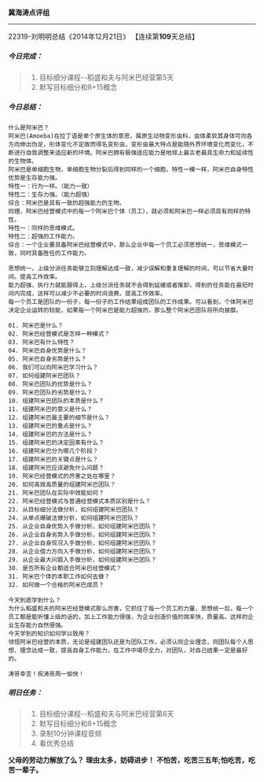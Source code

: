 **冀海涛点评组**

------

22319-刘明明总结《2014年12月21日》
【连续第**109**天总结】

##### __今日完成：__
>1. 目标细分课程--稻盛和夫与阿米巴经营第5天
>2. 默写目标细分和8+15概念

##### __今日总结：__
	
	什么是阿米巴？
	阿米巴(Amoeba)在拉丁语是单个原生体的意思，属原生动物变形虫科，虫体柔软其身体可向各方向伸出伪足，形体变化不定故而得名变形虫，变形虫最大特点是能随外界环境变化而变化，不断进行自我调整来适应新的环境。阿米巴拥有极强适应能力是地球上最古老最具生命力和延续性的生物体。
	阿米巴是单细胞生物，单细胞生物分裂后得到同样的一个细胞，特性一模一样，阿米巴自身特性优势是生存能力强。
	特性一：行为一样。（能力一致）
	特性二：生存力强。（能力超强）
	综合：阿米巴是具有一致的超强能力的生物。
	同理，阿米巴经营模式中的每一个阿米巴个体（员工），就必须和阿米巴一样必须具有同样的特性。
	特性一：同样的思维模式。
	特性二：超强的工作能力。
	综合：一个企业要具备阿米巴经营模式中，那么企业中每一个员工必须思想统一，思维模式一致，同时具备胜任的工作能力。
	
	思想统一，上级分派任务能够立刻理解达成一致，减少误解和重复理解的时间，可以节省大量时间。提高工作效率。
	能力超强，执行力就能跟得上，上级分派任务就不会得到延缓或者推卸，得到的任务能在最短时间内完成，这样可以减少不必要的时间浪费。提高工作效率。
	每一个员工是团队的一份子，每一份子的工作结果组成团队的工作成果。可以看到，个体阿米巴决定企业运转的较能，如果每一个阿米巴是能力超强的，那么整个阿米巴团队将所向披靡。
	
	01. 阿米巴是什么？
	02. 阿米巴经营模式是怎样一种模式？
	03. 阿米巴有什么特性？
	04. 阿米巴自身优势是什么？
	05. 阿米巴自身劣势是什么？
	06. 我们可以向阿米巴学习什么？
	07. 如何组建阿米巴团队？
	08. 阿米巴团队的优势是什么？
	09. 阿米巴团队的劣势是什么？
	10. 组建阿米巴团队的本质是什么？
	11. 组建阿米巴的意义是什么？
	12. 组建阿米巴最主要的细节是什么？
	13. 组建阿米巴的重点是什么？
	14. 组建阿米巴的方法是什么？
	15. 组建阿米巴的决定因素有什么？
	16. 组建阿米巴分为哪几个阶段？
	17. 组建阿米巴的关键点是什么？
	18. 组建阿米巴应该避免什么问题？
	19. 阿米巴经营模式的厉害之处在哪里？
	20. 如何高效高质量的组建阿米巴团队？
	21. 阿米巴团队在实际中效能如何？
	22. 阿米巴经营模式与普通经营模式本质区别是什么？
	23. 从目标细分法做分析，如何组建阿米巴团队？
	24. 从单点爆破法做分析，如何组建阿米巴团队？
	25. 从企业自身优势入手做分析，如何组建阿米巴团队？
	26. 从企业自身劣势入手做分析，如何组建阿米巴团队？
	27. 从企业自身现况入手做分析，如何组建阿米巴团队？
	28. 从企业借力方向入手做分析，如何组建阿米巴团队？
	29. 从企业最大问题入手做分析，如何组建阿米巴团队？
	30. 是否所有企业都适合阿米巴经营模式？
	31. 阿米巴个体的本职工作如何去做？
	32. 如何做一个合格的阿米巴成员？
	
	今天到底学到什么？
	为什么稻盛和夫的阿米巴经营模式那么厉害，它抓住了每一个员工的力量，思想统一后，每一个员工都是能听懂上级的话的，加上工作能力很强，为企业创造价值的效率快，质量高。这样的企业生存能力自然很强。
    今天学到的知识如何学以致用？
	领悟阿米巴经营的本质，无论是组建团队还是为团队工作，必须认同企业理念，同团队每个人思想、理念达成一致，提高自身工作能力，在工作中竭尽全力，对团队，对自己结果一定是最好的。
	
    涛哥幸苦！祝涛哥周一愉快！
##### __明日任务：__
>1. 目标细分课程--稻盛和夫与阿米巴经营第6天
>2. 默写目标细分和8+15概念
>3. 录制10分钟课程音频
>4. 看优秀总结

**父母的劳动力解放了么？**
**理由太多，妨碍进步！**
**不怕苦，吃苦三五年;怕吃苦，吃苦一辈子。**  